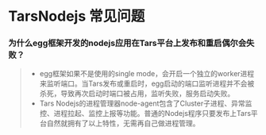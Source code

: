 # TarsNodejs 常见问题

### 为什么egg框架开发的nodejs应用在Tars平台上发布和重启偶尔会失败？

> * egg框架如果不是使用的single mode，会开启一个独立的worker进程来监听端口。当Tars发布或重启时，egg启动的端口监听进程并不会被杀死，导致再次启动时端口被占用，监听失败，服务启动失败。
> * Tars Nodejs的进程管理器node-agent包含了Cluster子进程、异常监控、进程拉起、监控上报等功能。普通的Nodejs程序只要发布上Tars平台自然就拥有了以上特性，无需再自己做进程管理。


